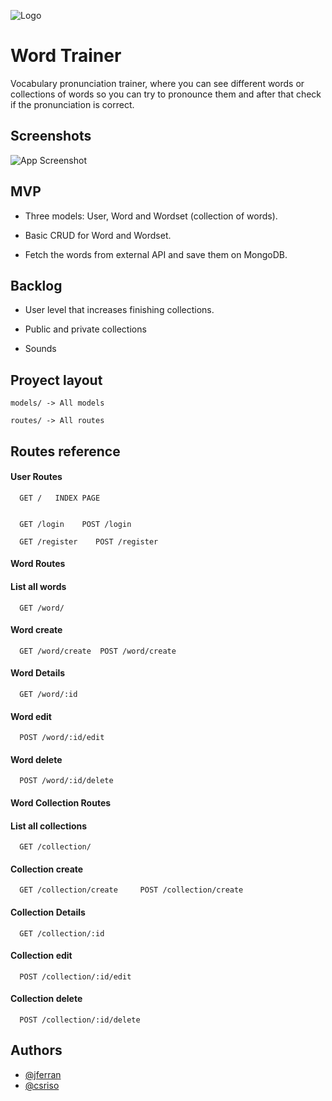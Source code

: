 ![Logo](https://dev-to-uploads.s3.amazonaws.com/uploads/articles/th5xamgrr6se0x5ro4g6.png)

# Word Trainer

Vocabulary pronunciation trainer, where you can see different words or collections of words so you can try to pronounce them and after that check if the pronunciation is correct.

## Screenshots

![App Screenshot](https://via.placeholder.com/468x300?text=App+Screenshot+Here)

## MVP

- Three models: User, Word and Wordset (collection of words).

- Basic CRUD for Word and Wordset.

- Fetch the words from external API and save them on MongoDB.

## Backlog

- User level that increases finishing collections.

- Public and private collections

- Sounds

## Proyect layout

`models/ -> All models`

`routes/ -> All routes`

## Routes reference

#### User Routes

```http
  GET /   INDEX PAGE
```

```http

  GET /login    POST /login
```

```http
  GET /register    POST /register
```

#### Word Routes

#### List all words

```http
  GET /word/
```

#### Word create

```http
  GET /word/create  POST /word/create
```

#### Word Details

```http
  GET /word/:id
```

#### Word edit

```http
  POST /word/:id/edit
```

#### Word delete

```http
  POST /word/:id/delete
```

#### Word Collection Routes

#### List all collections

```http
  GET /collection/
```

#### Collection create

```http
  GET /collection/create     POST /collection/create
```

#### Collection Details

```http
  GET /collection/:id
```

#### Collection edit

```http
  POST /collection/:id/edit
```

#### Collection delete

```http
  POST /collection/:id/delete
```

## Authors

- [@jferran](https://github.com/jferran)
- [@csriso](https://github.com/Csriso/)
